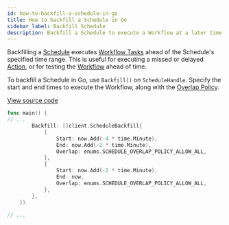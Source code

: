 ```yaml
---
id: how-to-backfill-a-schedule-in-go
title: How to backfill a Schedule in Go
sidebar_label: Backfill Schedule
description: Backfill a Schedule to execute a Workflow at a later time.
---
```


Backfilling a [Schedule](/concepts/what-is-a-schedule) executes [Workflow Tasks](/concepts/what-is-a-workflow-task) ahead of the Schedule's specified time range.
This is useful for executing a missed or delayed [Action](/concepts/what-is-a-schedule#action), or for testing the [Workflow](/concepts/what-is-a-workflow) ahead of time.

To backfill a Schedule in Go, use `Backfill()` on `ScheduleHandle`.
Specify the start and end times to execute the Workflow, along with the [Overlap Policy](/docs-src/concepts/what-is-a-schedule#overlap-policy).

<a class="dacx-source-link" href="https://github.com/temporalio/documentation-samples-go/blob/add-go-schedule-sample/schedule/backfill/main_dacx.go">View source code</a>

```go
func main() {
// ...
		Backfill: []client.ScheduleBackfill{
			{
				Start: now.Add(-4 * time.Minute),
				End: now.Add(-2 * time.Minute),
				Overlap: enums.SCHEDULE_OVERLAP_POLICY_ALLOW_ALL,
			},
			{
				Start: now.Add(-2 * time.Minute),
				End: now,
				Overlap: enums.SCHEDULE_OVERLAP_POLICY_ALLOW_ALL,
			},
		},
	})
		
// ...
```
